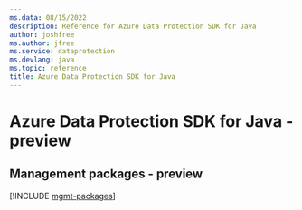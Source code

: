 ```yaml
---
ms.data: 08/15/2022
description: Reference for Azure Data Protection SDK for Java
author: joshfree
ms.author: jfree
ms.service: dataprotection
ms.devlang: java
ms.topic: reference
title: Azure Data Protection SDK for Java
---
```

# Azure Data Protection SDK for Java - preview

## Management packages - preview
[!INCLUDE [mgmt-packages](data-protection-mgmt-index.md)]